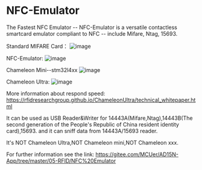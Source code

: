 # NFC-Emulator
The Fastest NFC Emulator -- NFC-Emulator is a versatile contactless smartcard emulator compliant to NFC -- include Mifare, Ntag, 15693.

Standard MIFARE Card：
![image](https://github.com/NFC-funs/NFC-Emulator/blob/main/Doc/uid_card.png)

NFC-Emulator:
![image](https://github.com/NFC-funs/NFC-Emulator/blob/main/Doc/nfc-emulator-AD156.png)

Chameleon Mini--stm32l4xx
![image](https://github.com/NFC-funs/NFC-Emulator/blob/main/Doc/chameleonmini-stm32l4xx.png)

Chameleon Ultra:
![image](https://github.com/NFC-funs/NFC-Emulator/blob/main/Doc/chameleonultra.png)

More information about respond speed: https://rfidresearchgroup.github.io/ChameleonUltra/technical_whitepaper.html


It can be used as USB Reader&Writer for 14443A(Mifare,Ntag),14443B(The second generation of the People's Republic of China resident identity card),15693.
and it can sniff data from 14443A/15693 reader.

It's NOT Chameleon Ultra,NOT Chameleon mini,NOT Chameleon xxx.

For further information see the link: https://gitee.com/MCUer/AD15N-App/tree/master/05-RFID/NFC%20Emulator
